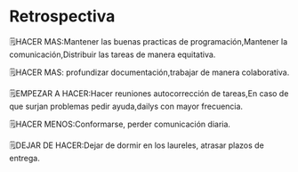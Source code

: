 <h1>Retrospectiva</h1>

<p>🗒️HACER MAS:Mantener las buenas practicas de programación,Mantener la comunicación,Distribuir las tareas de manera equitativa. </p>

<p>🗒️HACER MAS: profundizar documentación,trabajar de manera colaborativa.</p>

<p>🗒️EMPEZAR A HACER:Hacer reuniones autocorrección de tareas,En caso de que surjan problemas pedir ayuda,dailys con mayor frecuencia.</p>

<p>🗒️HACER MENOS:Conformarse, perder comunicación diaria.  </p>

<p>🗒️DEJAR DE HACER:Dejar de dormir en los laureles, atrasar plazos de entrega.</p>
